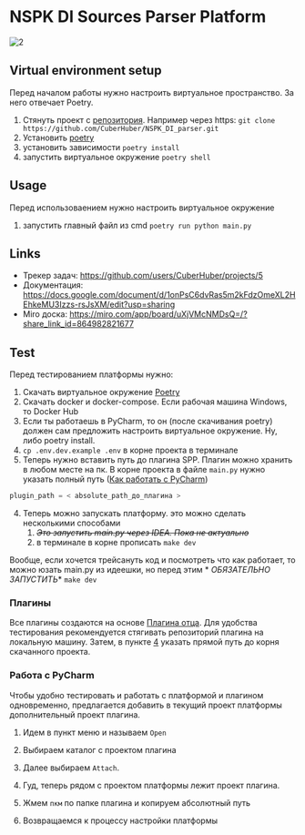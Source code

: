 # NSPK DI Sources Parser Platform

![2](https://github.com/CuberHuber/NSPK-DI-Sources-Parser-Platform/assets/34835155/e4328b34-67f6-4427-8629-355c72af04e2)

## Virtual environment setup

Перед началом работы нужно настроить виртуальное пространство. За него отвечает Poetry.

1. Стянуть проект с [репозитория](https://github.com/CuberHuber/NSPK_DI_parser). Например через
   https: `git clone https://github.com/CuberHuber/NSPK_DI_parser.git`
2. Установить [poetry](https://python-poetry.org/docs/#installation)
3. установить зависимости `poetry install`
4. запустить виртуальное окружение `poetry shell`

## Usage

Перед использоваением нужно настроить виртуальное окружение

1. запустить главный файл из cmd `poetry run python main.py`

## Links

- Трекер задач: https://github.com/users/CuberHuber/projects/5
- Документация: https://docs.google.com/document/d/1onPsC6dvRas5m2kFdzOmeXL2HEhkeMU3Izzs-rsJsXM/edit?usp=sharing
- Miro доска:   https://miro.com/app/board/uXjVMcNMDsQ=/?share_link_id=864982821677

## Test

Перед тестированием платформы нужно:

1. Скачать виртуальное окружение [Poetry](https://python-poetry.org/)
2. Скачать docker и docker-compose. Если рабочая машина Windows, то Docker Hub
3. Если ты работаешь в PyCharm, то он (после скачивания poetry) должен сам предложить настроить виртуальное окружение.
   Ну, либо poetry install.
3. `cp .env.dev.example .env` в корне проекта в терминале
4. Теперь нужно вставить путь до плагина SPP. Плагин можно хранить в любом месте на пк. В корне проекта в
   файле `main.py` нужно указать полный путь ([Как работать с PyCharm](#работа-с-pycharm))

```python
plugin_path = < absolute_path_до_плагина >
```

4. Теперь можно запускать платформу. это можно сделать несколькими способами
    1. ~~_Это запустить main.py через IDEA. Пока не актуально_~~
    2. в терминале в корне прописать `make dev`

Вообще, если хочется трейсануть код и посмотреть что как работает, то можно юзать main.py из идеешки, но перед этим *
*ОБЯЗАТЕЛЬНО ЗАПУСТИТЬ** `make dev`

### Плагины

Все плагины создаются на основе [Плагина отца](https://github.com/CuberHuber/NSPK-DI-SPP-plugin-template).
Для удобства тестирования рекомендуется стягивать репозиторий плагина на локальную машину. Затем, в пункте [4](#test)
указать прямой путь до корня скачанного проекта.

### Работа с PyCharm

Чтобы удобно тестировать и работать с платформой и плагином одновременно, предлагается добавить в текущий проект
платформы дополнительный проект плагина.

1. Идем в пункт меню и называем `Open`


2. Выбираем каталог с проектом плагина


3. Далее выбираем `Attach`.


4. Гуд, теперь рядом с проектом платформы лежит проект плагина.


5. Жмем `пкм` по папке плагина и копируем абсолютный путь


6. Возвращаемся к процессу настройки платформы